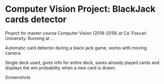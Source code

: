 
# Computer Vision Project: BlackJack cards detector

Project for master course Computer Vision (2018-2019) at Ca' Foscari University.
Running at ...

Automatic card detector during a black jack game, works with moving camera.

Single deck used, gives info for enitre deck, saves already played cards 
and displays the win probability when a new card is drawn.

Screenshots
